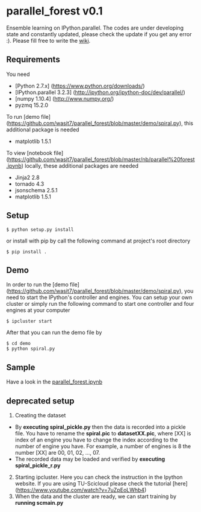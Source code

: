 # parallel_forest v0.1
Ensemble learning on IPython.parallel. The codes are under developing state and constantly updated, please check the update if you get any error :). Please fill free to write the [wiki](https://github.com/wasit7/parallel_forest/wiki).
## Requirements
You need
- [Python 2.7.x] (https://www.python.org/downloads/)
- [IPython.parallel 3.2.3] (http://ipython.org/ipython-doc/dev/parallel/)
- [numpy 1.10.4] (http://www.numpy.org/)
- pyzmq 15.2.0

To run [demo file] (https://github.com/wasit7/parallel_forest/blob/master/demo/spiral.py), this additional package is needed
- matplotlib 1.5.1

To view [notebook file] (https://github.com/wasit7/parallel_forest/blob/master/nb/parallel%20forest.ipynb) locally, these additional packages are needed
- Jinja2 2.8
- tornado 4.3
- jsonschema 2.5.1
- matplotlib 1.5.1

## Setup
    $ python setup.py install
or install with pip by call the following command at project's root directory

    $ pip install .

## Demo
In order to run the [demo file] (https://github.com/wasit7/parallel_forest/blob/master/demo/spiral.py), you need to start the IPython's controller and engines. You can setup your own cluster or simply run the following command to start one controller and four engines at your computer

    $ ipcluster start

After that you can run the demo file by

    $ cd demo
    $ python spiral.py
## Sample
Have a look in the [parallel_forest.ipynb](https://github.com/wasit7/parallel_forest/blob/master/nb/parallel%20forest.ipynb) 

## deprecated setup
1. Creating the dataset
  * By **executing spiral_pickle.py** then the data is recorded into a pickle file. You have to rename the **spiral.pic** to **datasetXX.pic**, where [XX] is index of an engine you have to change the index according to the number of engine you have. For example, a number of engines is 8 the number [XX] are 00, 01, 02, ..., 07.
  * The recorded data may be loaded and verified by **executing spiral_pickle_r.py**
2. Starting ipcluster. Here you can check the instruction in the Ipython website. If you are using TU-Scicloud please check the tutorial [here] (https://www.youtube.com/watch?v=7uZpEoLWhb4)
3. When the data and the cluster are ready, we can start training by **running scmain.py**
